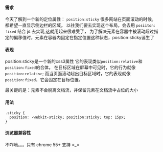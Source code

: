 #### 需求
今天了解到一个新的定位属性： `position:sticky`
很多网站在页面滚动的时候，都希望一直显示侧边栏的区域。
以往我们要去实现这个布局，会去用 `posiiton: fixed` 结合 js 去实现,这就用起来很难受了，
为了解决元素在容器中被滚动超过指定的偏移值时，元素在容器内固定在指定位置这种状态，position:sticky诞生了

#### 表现
position:sticky是一个新的css3属性
它的表现类似`position:relative`和`position:fixed`的合体，
在目标区域在屏幕中可见时，它的行为就像`position:relative`; 
而当页面滚动超出目标区域时，它的表现就像`position:fixed`，它会固定在目标位置。

最关键的是：元素不会脱离文档流，并保留元素在文档流中占位的大小

#### 用法
```
.sticky { 
  position: -webkit-sticky; position:sticky; top: 15px;  
}
```
#### 浏览器兼容性
不咋地。。。只有 chrome 55+ 支持 =_=
